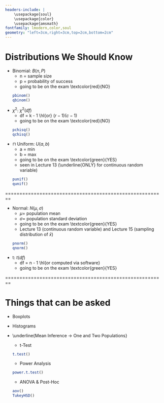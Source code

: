 ```yaml
---
headers-include: |
	\usepackage{soul}
	\usepackage{color}
	\usepackage{amsmath}
fontfamily: lmodern,color,soul
geometry: "left=3cm,right=3cm,top=2cm,bottom=2cm"
---
```


# Distributions We Should Know

- Binomial: $B(n, P)$
    - n = sample size
    - p = probability of success
    - going to be on the exam \textcolor{red}{NO}
    ```r
    pbinom()
    qbinom()
    ```
- $\chi^2$: $\chi^2(df)$
    - df = k - 1 \hl{or} $(r-1)(c-1)$
    - going to be on the exam \textcolor{red}{NO}
    ```r
    pchisq()
    qchisq()
    ```
- $\sqcap$ Uniform: $U(a, b)$
    - a = min
    - b = max
    - going to be on the exam \textcolor{green}{YES}
    - seen in Lecture 13 (\underline{ONLY} for continuous random variable) 
    ```r
    punif()
    qunif()
    ```
========================================================
- Normal: $N(\mu, \sigma)$
    - $\mu =$ population mean
    - $\sigma =$ population standard deviation
    - going to be on the exam \textcolor{green}{YES}
    - Lecture 13 (continuous random variable) and Lecture 15 (sampling distribution of $\bar{x}$)
    ```r
    pnorm()
    qnorm()
    ```
- t: $t(df)$
    - df = n - 1 \hl{or computed via software}
    - going to be on the exam \textcolor{green}{YES}

========================================================

# Things that can be asked

- Boxplots
- Histograms
- \underline{Mean Inference $\rightarrow$ One and Two Populations}
    - t-Test
     ```r
     t.test()
     ```
     - Power Analysis
     ```r
     power.t.test()
     ```
     - ANOVA \& Post-Hoc

     ```r
     aov()
     TukeyHSD()
     ```
